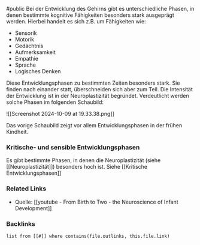 #public
Bei der Entwicklung des Gehirns gibt es unterschiedliche Phasen, in denen bestimmte kognitive Fähigkeiten besonders stark ausgeprägt werden. Hierbei handelt es sich z.B. um Fähigkeiten wie:
- Sensorik
- Motorik
- Gedächtnis
- Aufmerksamkeit
- Empathie
- Sprache
- Logisches Denken

Diese Entwicklungsphasen zu bestimmten Zeiten besonders stark. Sie finden nach einander statt, überschneiden sich aber zum Teil. Die Intensität der Entwicklung ist in der Neuroplastizität begründet. Verdeutlicht werden solche Phasen im folgenden Schaubild:


![[Screenshot 2024-10-09 at 19.33.38.png]]

Das vorige Schaubild zeigt vor allem Entwicklungsphasen in der frühen Kindheit. 

### Kritische- und sensible Entwicklungsphasen
Es gibt bestimmte Phasen, in denen die Neuroplastizität (siehe [[Neuroplastizität]]) besonders hoch ist. Siehe [[Kritische Entwicklungsphasen]]


### Related Links
- Quelle: [[youtube - From Birth to Two - the Neuroscience of Infant Development]]


### Backlinks
```dataview 
list from [[#]] where contains(file.outlinks, this.file.link)
```

